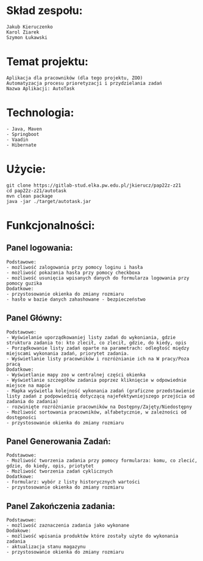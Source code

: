 # Skład zespołu:
    Jakub Kieruczenko
    Karol Ziarek
    Szymon Łukawski

# Temat projektu:
    Aplikacja dla pracowników (dla tego projektu, ZOO)
    Automatyzacja procesu prioretyzacji i przydzielania zadań
    Nazwa Aplikacji: AutoTask

# Technologia:
    - Java, Maven
    - Springboot
    - Vaadin
    - Hibernate

# Użycie:
    git clone https://gitlab-stud.elka.pw.edu.pl/jkierucz/pap22z-z21
    cd pap22z-z21/autotask
    mvn clean package
    java -jar ./target/autotask.jar


# Funkcjonalności:
## Panel logowania:
    Podstawowe:
    - możliwość zalogowania przy pomocy loginu i hasła
    - możliwość pokazania hasła przy pomocy checkboxa
    - możliwość usunięcia wpisanych danych do formularza logowania przy pomocy guzika
    Dodatkowe:
    - przystosowanie okienka do zmiany rozmiaru
    - hasło w bazie danych zahashowane - bezpieczeństwo

## Panel Główny:
    Podstawowe:
    - Wyświelanie uporządkowaniej listy zadań do wykoniania, gdzie struktura zadania to: kto zlecił, co zlecił, gdzie, do kiedy, opis
    - Porządkowanie listy zadań oparte na parametrach: odległość między miejscami wykonania zadań, priorytet zadania. 
    - Wyświetlanie listy pracowników i rozróżnianie ich na W pracy/Poza pracą
    Dodatkowe:
    - Wyświetlanie mapy zoo w centralnej części okienka
    - Wyświetlanie szczegółów zadania poprzez kliknięcie w odpowiednie miejsce na mapie
    - Mapka wyświetla kolejność wykonania zadań (graficzne przedstawienie listy zadań z podpowiedzią dotyczącą najefektywniejszego przejścia od zadania do zadania)
    - rozwinięte rozróżnianie pracowników na Dostępny/Zajęty/Niedostępny 
    - Możliwość sortowania pracowników, alfabetycznie, w zależności od dostępności
    - przystosowanie okienka do zmiany rozmiaru

## Panel Generowania Zadań:
    Podstawowe:
    - Możliwość tworzenia zadania przy pomocy formularza: komu, co zlecić, gdzie, do kiedy, opis, priotytet
    - Możliwość tworzenia zadań cyklicznych
    Dodatkowe:
    - Formularz: wybór z listy historycznych wartości
    - przystosowanie okienka do zmiany rozmiaru

## Panel Zakończenia zadania:
    Podstawowe:
    - możliwość zaznaczenia zadania jako wykonane
    Dodakowe:
    - możliwość wpisania produktów które zostały użyte do wykonania zadania
    - aktualizacja stanu magazynu
    - przystosowanie okienka do zmiany rozmiaru
